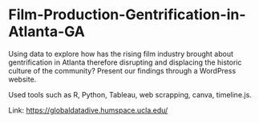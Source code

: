 # Film-Production-Gentrification-in-Atlanta-GA
Using data to explore how has the rising film industry brought about gentrification in Atlanta therefore disrupting and displacing the historic culture of the community? Present our findings through a WordPress website.

Used tools such as R, Python, Tableau, web scrapping, canva, timeline.js.

Link:
https://globaldatadive.humspace.ucla.edu/
